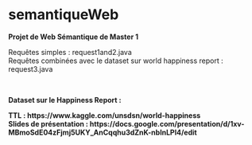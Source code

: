 # semantiqueWeb
<b>Projet de Web Sémantique de Master 1</b>

<p>
Requêtes simples : request1and2.java <br />
Requêtes combinées avec le dataset sur world happiness report : request3.java
</p>

<br />

<b>Dataset sur le Happiness Report :
<p>
TTL : https://www.kaggle.com/unsdsn/world-happiness <br />
Slides de présentation : https://docs.google.com/presentation/d/1xv-MBmoSdE04zFjmj5UKY_AnCqqhu3dZnK-nblnLPl4/edit
</p>
 

